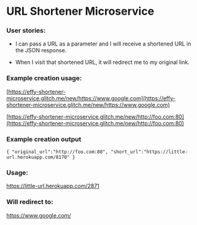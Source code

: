 # URL Shortener Microservice

### User stories:

* I can pass a URL as a parameter and I will receive a shortened URL in the JSON response.

* When I visit that shortened URL, it will redirect me to my original link.

### Example creation usage:

[https://effy-shortener-microservice.glitch.me/new/https://www.google.com](https://effy-shortener-microservice.glitch.me/new/https://www.google.com)

[https://effy-shortener-microservice.glitch.me/new/http://foo.com:80](https://effy-shortener-microservice.glitch.me/new/http://foo.com:80)

###  Example creation output

`{ "original_url":"http://foo.com:80", "short_url":"https://little-url.herokuapp.com/8170" }`

### Usage:

https://little-url.herokuapp.com/2871

### Will redirect to:

https://www.google.com/